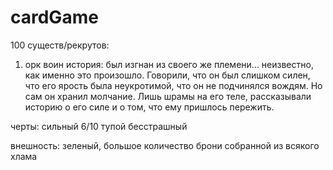 # cardGame

100 существ/рекрутов:

1) орк воин
история: был изгнан из своего же племени... неизвестно, как именно это произошло. Говорили, что он был слишком силен, что его ярость была неукротимой, что он не подчинялся вождям. Но сам он хранил молчание. Лишь шрамы на его теле, рассказывали историю о его силе и о том, что ему пришлось пережить.

черты:
сильный 6/10
тупой
бесстрашный

внешность:
зеленый, большое количество брони собранной из всякого хлама 
